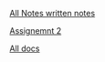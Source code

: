[All Notes written notes](https://docs.google.com/document/d/1ZIvkJD2Tww5P5615aV24FOH6QSabEePI/edit)

[Assignemnt 2](https://drive.google.com/drive/folders/1KCyuWB1x-HO9okEoS0Jw_OT1_nLKqJpG)

[All docs](https://drive.google.com/drive/folders/1dizMT5_YGfhczJhiTUT0lV-GQnA5PKsd)